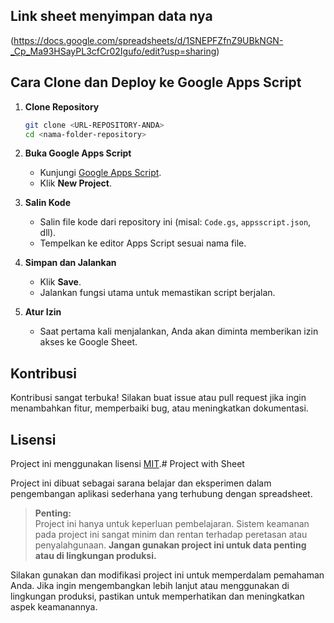 ## Link sheet menyimpan data nya
(https://docs.google.com/spreadsheets/d/1SNEPFZfnZ9UBkNGN-_Cp_Ma93HSayPL3cfCr02Igufo/edit?usp=sharing)
## Cara Clone dan Deploy ke Google Apps Script

1. **Clone Repository**
    ```bash
    git clone <URL-REPOSITORY-ANDA>
    cd <nama-folder-repository>
    ```

2. **Buka Google Apps Script**
    - Kunjungi [Google Apps Script](https://script.google.com/).
    - Klik **New Project**.

3. **Salin Kode**
    - Salin file kode dari repository ini (misal: `Code.gs`, `appsscript.json`, dll).
    - Tempelkan ke editor Apps Script sesuai nama file.

4. **Simpan dan Jalankan**
    - Klik **Save**.
    - Jalankan fungsi utama untuk memastikan script berjalan.

5. **Atur Izin**
    - Saat pertama kali menjalankan, Anda akan diminta memberikan izin akses ke Google Sheet.



## Kontribusi

Kontribusi sangat terbuka! Silakan buat issue atau pull request jika ingin menambahkan fitur, memperbaiki bug, atau meningkatkan dokumentasi.

## Lisensi

Project ini menggunakan lisensi [MIT](LICENSE).# Project with Sheet

Project ini dibuat sebagai sarana belajar dan eksperimen dalam pengembangan aplikasi sederhana yang terhubung dengan spreadsheet.

> **Penting:**  
Project ini hanya untuk keperluan pembelajaran. Sistem keamanan pada project ini sangat minim dan rentan terhadap peretasan atau penyalahgunaan. **Jangan gunakan project ini untuk data penting atau di lingkungan produksi.**

Silakan gunakan dan modifikasi project ini untuk memperdalam pemahaman Anda. Jika ingin mengembangkan lebih lanjut atau menggunakan di lingkungan produksi, pastikan untuk memperhatikan dan meningkatkan aspek keamanannya.

